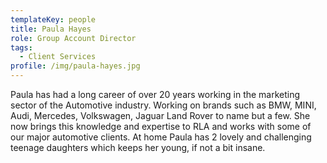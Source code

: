 ```yaml
---
templateKey: people
title: Paula Hayes
role: Group Account Director
tags:
  - Client Services
profile: /img/paula-hayes.jpg
---
```

Paula has had a long career of over 20 years working in the marketing sector of the Automotive industry. Working on brands such as BMW, MINI, Audi, Mercedes, Volkswagen, Jaguar Land Rover to name but a few. She now brings this knowledge and expertise to RLA and works with some of our major automotive clients. At home Paula has 2 lovely and challenging teenage daughters which keeps her young, if not a bit insane.
